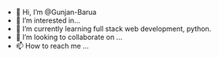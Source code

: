 - 👋 Hi, I’m @Gunjan-Barua
- 👀 I’m interested in...
- 🌱 I’m currently learning full stack web development, python.
- 💞️ I’m looking to collaborate on ...
- 📫 How to reach me ...

<!---
Gunjan-Barua/Gunjan-Barua is a ✨ special ✨ repository because its `README.md` (this file) appears on your GitHub profile.
You can click the Preview link to take a look at your changes.
--->
